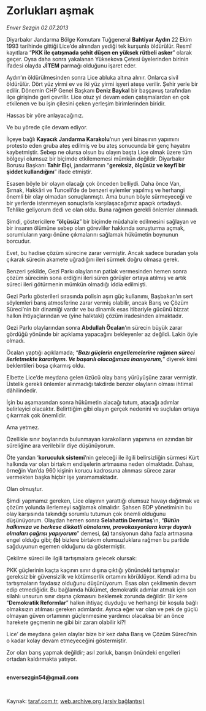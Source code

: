 # Zorlukları aşmak 

*Enver Sezgin 02.07.2013*

<div class="yazi"><p>Diyarbakır Jandarma Bölge Komutanı Tuğgeneral <b>Bahtiyar Aydın</b> 22 Ekim 1993 tarihinde gittiği Lice’de alnından yediği tek kurşunla öldürülür. Resmî kayıtlara “<b>PKK ile çatışmada şehit düşen en yüksek rütbeli asker</b>” olarak geçer. Oysa daha sonra yakalanan Yüksekova Çetesi üyelerinden birinin ifadesi olayda <b>JİTEM</b> parmağı olduğunu işaret eder. </p>
<p>Aydın’ın öldürülmesinden sonra Lice abluka altına alınır. Onlarca sivil öldürülür. Dört yüz yirmi ev ve iki yüz yirmi işyeri ateşe verilir. Şehir yerle bir edilir. Dönemin CHP Genel Başkanı <b>Deniz Baykal</b> bir başçavuş tarafından ilçe girişinde geri çevrilir. Lice otuz yıl devam eden çatışmalardan en çok etkilenen ve bu işin çilesini çeken yerleşim birimlerinden biridir.</p>
<p>Hassas bir yöre anlayacağınız.</p>
<p>Ve bu yörede çile devam ediyor.</p>
<p>İlçeye bağlı <b>Kayacık Jandarma Karakolu</b>’nun yeni binasının yapımını protesto eden gruba ateş edilmiş ve bu ateş sonucunda bir genç hayatını kaybetmiştir. Sebep ne olursa olsun bu olayın başta Lice olmak üzere tüm bölgeyi olumsuz bir biçimde etkilememesi mümkün değildir. Diyarbakır Borusu Başkanı <b>Tahir Elçi</b>, jandarmanın “<b>gereksiz, ölçüsüz ve keyfî bir şiddet kullandığını</b>” ifade etmiştir. </p>
<p>Esasen böyle bir olayın olacağı çok önceden belliydi. Daha önce Van, Şırnak, Hakkâri ve Tunceli’de de benzeri eylemler yapılmış ve herhangi önemli bir olay olmadan sonuçlanmıştı. Ama bunun böyle sürmeyeceği ve bir yerlerde istenmeyen sonuçlarla karşılaşacağımız apaçık ortadaydı. Tehlike geliyorum dedi ve olan oldu. Buna rağmen gerekli önlemler alınmadı. </p>
<p>Şimdi, göstericilere “<b>ölçüsüz</b>” bir biçimde müdahale edilmesini sağlayan ve bir insanın ölümüne sebep olan görevliler hakkında soruşturma açmak, sorumluların yargı önüne çıkmalarını sağlamak hükümetin boynunun borcudur.</p>
<p>Evet, bu hadise çözüm sürecine zarar vermiştir. Ancak sadece buradan yola çıkarak sürecin akamete uğradığını ileri sürmek doğru olmasa gerek.</p>
<p>Benzeri şekilde, Gezi Parkı olaylarının patlak vermesinden hemen sonra çözüm sürecinin sona erdiğini ileri süren görüşler ortaya atılmış ve artık süreci ileri götürmenin mümkün olmadığı iddia edilmişti.</p>
<p>Gezi Parkı gösterileri sırasında polisin aşırı güç kullanımı, Başbakan’ın sert söylemleri barış atmosferine zarar vermiş olabilir, ancak Barış ve Çözüm Süreci’nin bir dinamiği vardır ve bu dinamik esas itibariyle gücünü bizzat halkın ihtiyaçlarından ve (yine halktaki) çözüm iradesinden almaktadır. </p>
<p>Gezi Parkı olaylarından sonra <b>Abdullah Öcalan</b>’ın sürecin büyük zarar gördüğü yönünde bir açıklama yapacağını bekleyenler az değildi. Lakin öyle olmadı.</p>
<p>Öcalan yaptığı açıklamada; “<b><i>Bazı güçlerin engellemelerine rağmen süreci ilerletmekte kararlıyım. Ve başarılı olacağımıza inanıyorum,</i></b>” diyerek kimi beklentileri boşa çıkarmış oldu. </p>
<p>Elbette Lice’de meydana gelen üzücü olay barış yürüyüşüne zarar vermiştir. Üstelik gerekli önlemler alınmadığı takdirde benzer olayların olması ihtimal dâhilindedir.</p>
<p>İşin bu aşamasından sonra hükümetin alacağı tutum, atacağı adımlar belirleyici olacaktır. Belirttiğim gibi olayın gerçek nedenini ve suçluları ortaya çıkarmak çok önemlidir.</p>
<p>Ama yetmez.</p>
<p>Özellikle sınır boylarında bulunmayan karakolların yapımına en azından bir süreliğine ara verilebilir diye düşünüyorum.</p>
<p>Öte yandan ‘<b>koruculuk sistemi</b>’nin geleceği ile ilgili belirsizliğin sürmesi Kürt halkında var olan birtakım endişelerin artmasına neden olmaktadır. Dahası, örneğin Van’da 960 kişinin korucu kadrosuna alınması sürece zarar vermekten başka hiçbir işe yaramamaktadır. </p>
<p>Olan olmuştur.</p>
<p>Şimdi yapmamız gereken, Lice olayının yarattığı olumsuz havayı dağıtmak ve çözüm yolunda ilerlemeyi sağlamak olmalıdır. Şahsen BDP yönetiminin bu olay karşısında takındığı sorumlu tutumun çok önemli olduğunu düşünüyorum. Olaydan hemen sonra <b>Selahattin Demirtaş</b>’ın, “<b><i>Bütün halkımıza ve herkese dikkatli olmalarını, provokasyonlara karşı duyarlı olmaları çağrısı yapıyorum</i></b>” demesi, <b>(a)</b> tansiyonun daha fazla artmasına engel olduğu gibi; <b>(b)</b> bizlere birtakım olumsuzluklara rağmen bu partide sağduyunun egemen olduğunu da göstermiştir.</p>
<p>Çekilme süreci ile ilgili tartışmalara gelecek olursak:</p>
<p>PKK güçlerinin kaçta kaçının sınır dışına çıktığı yönündeki tartışmalar gereksiz bir güvensizlik ve kötümserlik ortamını körüklüyor. Kendi adıma bu tartışmaların faydasız olduğunu düşünüyorum. Esas olan çekilmenin devam edip etmediğidir. Bu bağlamda hükümet, demokratik adımlar atmak için son silahlı unsurun sınır dışına çıkmasını beklemek zorunda değildir. Bir kere “<b>Demokratik Reformlar</b>” halkın ihtiyaç duyduğu ve herhangi bir koşula bağlı olmaksızın atılması gereken adımlardır. Ayrıca eğer var olan ve pek de güçlü olmayan güven ortamının güçlenmesine yardımcı olacaksa bir an önce harekete geçmenin ne gibi bir zararı olabilir ki?!</p>
<p>Lice’ de meydana gelen olaylar bize bir kez daha Barış ve Çözüm Süreci’nin o kadar kolay devam etmeyeceğini göstermiştir. </p>
<p>Zor olan barış yapmak değildir; asıl zorluk, barışın önündeki engelleri ortadan kaldırmakta yatıyor.</p><b>
<p><br/>enversezgin54@gmail.com</p>
<p></p></b> 
</div>

Kaynak: [taraf.com.tr](http://www.taraf.com.tr:80/enver-sezgin/makale-zorluklari-asmak.htm), [web.archive.org (arşiv bağlantısı)](http://web.archive.org/web/20130705014132/http://www.taraf.com.tr:80/enver-sezgin/makale-zorluklari-asmak.htm)

